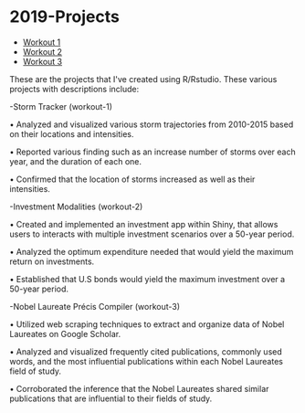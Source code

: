 # 2019-Projects


- [Workout 1](workout-1)
- [Workout 2](workout-2)
- [Workout 3](workout-3)

These are the projects that I've created using R/Rstudio. These various projects with descriptions include:

-Storm Tracker (workout-1)


• Analyzed and visualized various storm trajectories from 2010-2015 based on their locations and intensities.

• Reported various finding such as an increase number of storms over each year, and the duration of each one.

• Confirmed that the location of storms increased as well as their intensities.

-Investment Modalities (workout-2)


• Created and implemented an investment app within Shiny, that allows users to interacts with multiple
investment scenarios over a 50-year period.

• Analyzed the optimum expenditure needed that would yield the maximum return on investments.

• Established that U.S bonds would yield the maximum investment over a 50-year period.

-Nobel Laureate Précis Compiler (workout-3)


• Utilized web scraping techniques to extract and organize data of Nobel Laureates on Google Scholar.

• Analyzed and visualized frequently cited publications, commonly used words, and the most influential
publications within each Nobel Laureates field of study.

• Corroborated the inference that the Nobel Laureates shared similar publications that are influential to their
fields of study.